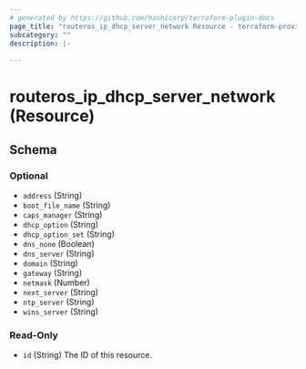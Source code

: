 ```yaml
---
# generated by https://github.com/hashicorp/terraform-plugin-docs
page_title: "routeros_ip_dhcp_server_network Resource - terraform-provider-routeros"
subcategory: ""
description: |-
  
---
```


# routeros_ip_dhcp_server_network (Resource)





<!-- schema generated by tfplugindocs -->
## Schema

### Optional

- `address` (String)
- `boot_file_name` (String)
- `caps_manager` (String)
- `dhcp_option` (String)
- `dhcp_option_set` (String)
- `dns_none` (Boolean)
- `dns_server` (String)
- `domain` (String)
- `gateway` (String)
- `netmask` (Number)
- `next_server` (String)
- `ntp_server` (String)
- `wins_server` (String)

### Read-Only

- `id` (String) The ID of this resource.


